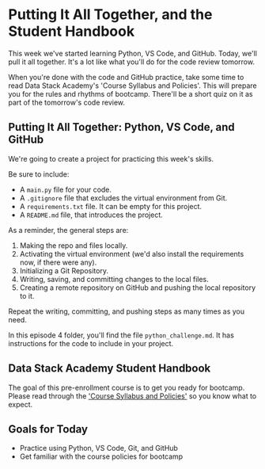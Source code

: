 # Putting It All Together, and the Student Handbook
This week we've started learning Python, VS Code, and GitHub. Today, we'll pull it all together. It's a lot like what you'll do for the code review tomorrow.

When you're done with the code and GitHub practice, take some time to read Data Stack Academy's 'Course Syllabus and Policies'. This will prepare you for the rules and rhythms of bootcamp. There'll be a short quiz on it as part of the tomorrow's code review.

## Putting It All Together: Python, VS Code, and GitHub
We're going to create a project for practicing this week's skills. 

Be sure to include:
- A `main.py` file for your code.
- A `.gitignore` file that excludes the virtual environment from Git.
- A `requirements.txt` file. It can be empty for this project.
- A `README.md` file, that introduces the project.

As a reminder, the general steps are:
1. Making the repo and files locally.
2. Activating the virtual environment (we'd also install the requirements now, if there were any).
3. Initializing a Git Repository.
4. Writing, saving, and committing changes to the local files.
5. Creating a remote repository on GitHub and pushing the local repository to it.

Repeat the writing, committing, and pushing steps as many times as you need.

In this episode 4 folder, you'll find the file `python_challenge.md`. It has instructions for the code to include in your project. 

## Data Stack Academy Student Handbook
The goal of this pre-enrollment course is to get you ready for bootcamp. Please read through the ['Course Syllabus and Policies'](https://docs.google.com/document/d/1-k3e7yBTYhT00aO3yYzlBqNF37SpIKuF-swhT1kNxwk/edit?usp=sharing) so you know what to expect. 

## Goals for Today
- Practice using Python, VS Code, Git, and GitHub
- Get familiar with the course policies for bootcamp
